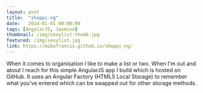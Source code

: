 ```yaml
---
layout: post
title:  "shoppi-ng"
date:   2014-01-01 00:00:00
tags: [AngularJS, Jasmine]
thumbnail: /img/sexylist-thumb.jpg
featured: /img/sexylist.jpg
link: https://mikefrancis.github.io/shoppi-ng/
---
```


When it comes to organisation I like to make a list or two. When I'm out and about I reach for this simple AngularJS app I build which is hosted on GitHub. It uses an Angular Factory (HTML5 Local Storage) to remember what you've entered which can be swapped out for other storage methods.

